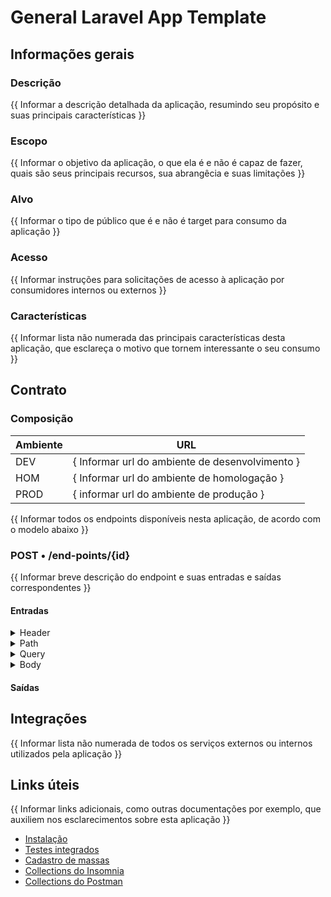 # General Laravel App Template

## Informações gerais
### Descrição
{{ Informar a descrição detalhada da aplicação, resumindo seu propósito e suas principais características }}

### Escopo
{{ Informar o objetivo da aplicação, o que ela é e não é capaz de fazer, quais são seus principais recursos, sua abrangêcia e suas limitações }}

### Alvo
{{ Informar o tipo de público que é e não é target para consumo da aplicação }}

### Acesso
{{ Informar instruções para solicitações de acesso à aplicação por consumidores internos ou externos }}

### Características
{{ Informar lista não numerada das principais características desta aplicação, que esclareça o motivo que tornem interessante o seu consumo }}

## Contrato
### Composição

| Ambiente | URL                                             |
|----------|-------------------------------------------------|
| DEV      | { Informar url do ambiente de desenvolvimento } |
| HOM      | { Informar url do ambiente de homologação }     |
| PROD     | { informar url do ambiente de produção }        |

{{ Informar todos os endpoints disponíveis nesta aplicação, de acordo com o modelo abaixo }}

### POST • /end-points/{id}
{{ Informar breve descrição do endpoint e suas entradas e saídas correspondentes }}

#### Entradas

<style>
.general-doc-table th{text-align: left;}
.general-doc-table td{vertical-align: top;}
.general-doc-table td.td-name{font-weight: bold;}
.general-doc-table th.th-name{width:25%;}
.general-doc-table th.th-type{width:5%;text-align: center;}
.general-doc-table th.th-required{width:5%;text-align: center;}
.general-doc-table th.th-example{width:25%;}
</style>

<details><summary>Header</summary>
<table class="general-doc-table">
    <thead>
        <th class="th-name">Nome</th>
        <th class="th-description">Descrição</th>
        <th class="th-type">Tipo</th>
        <th class="th-required">Obrigatório</th>
        <th class="th-example">Exemplo</th>
    </thead>
    <tbody>
        <tr>
            <td class="td-name">CorrelationId</td>
            <td class="td-description">Identificador único da requisição para reateamento de correlacionado</td>
            <td class="td-type">string (Uuid)</td>
            <td class="td-required">Sim</td>
            <td class="td-example"><i>b72645e9-3bfb-4423-b983-0e7d47c425a5</i></td>
        </tr>
    </tbody>
</table>
</details>

<details><summary>Path</summary>
<table class="general-doc-table">
    <thead>
        <th class="th-name">Nome</th>
        <th class="th-description">Descrição</th>
        <th class="th-type">Tipo</th>
        <th class="th-required">Obrigatório</th>
        <th class="th-example">Exemplo</th>
    </thead>
    <tbody>
        <tr>
            <td class="td-name">id</td>
            <td class="td-description">Id do registro da coleção</td>
            <td class="td-type">string (Uuid)</td>
            <td class="td-required">Sim</td>
            <td class="td-example"><i>f3269126-6861-40b4-98ce-5cfbca94aff1</i></td>
        </tr>
    </tbody>
</table>
</details>

<details><summary>Query</summary>
<table class="general-doc-table">
    <thead>
        <th class="th-name">Nome</th>
        <th class="th-description">Descrição</th>
        <th class="th-type">Tipo</th>
        <th class="th-required">Obrigatório</th>
        <th class="th-example">Exemplo</th>
    </thead>
    <tbody>
        <tr>
            <td class="td-name">filtro1</td>
            <td class="td-description">Filtro adicional para a rota</td>
            <td class="td-type">boolean</td>
            <td class="td-required">Não</td>
            <td class="td-example">true</td>
        </tr>
    </tbody>
</table>
</details>

<details><summary>Body</summary>
<table class="general-doc-table">
    <thead>
        <th class="th-name">Nome</th>
        <th class="th-description">Descrição</th>
        <th class="th-type">Tipo</th>
        <th class="th-required">Obrigatório</th>
        <th class="th-example">Exemplo</th>
    </thead>
    <tbody>
        <tr>
            <td class="td-name">description</td>
            <td class="td-description">Descrição para o novo registro</td>
            <td class="td-type">string</td>
            <td class="td-required">Sim</td>
            <td class="td-example">**</td>
        </tr>
    </tbody>
</table>
</details>

#### Saídas

## Integrações
{{ Informar lista não numerada de todos os serviços externos ou internos utilizados pela aplicação }}

## Links úteis
{{  Informar links adicionais, como outras documentações por exemplo, que auxiliem nos esclarecimentos sobre esta aplicação }}

- [Instalação](../README.md)
- [Testes integrados](../tests/README.md)
- [Cadastro de massas](.)
- [Collections do Insomnia](.)
- [Collections do Postman](.)
